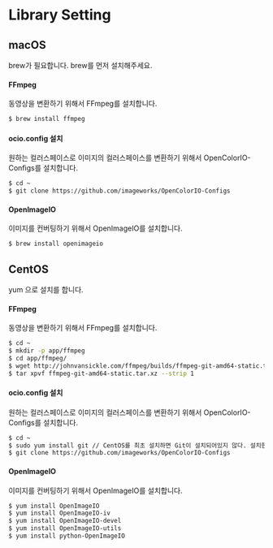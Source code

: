 # Library Setting

## macOS
brew가 필요합니다. brew를 먼저 설치해주세요.

#### FFmpeg
동영상을 변환하기 위해서 FFmpeg를 설치합니다.

```bash
$ brew install ffmpeg
```

#### ocio.config 설치
원하는 컬러스페이스로 이미지의 컬러스페이스를 변환하기 위해서 OpenColorIO-Configs를 설치합니다.

```bash
$ cd ~
$ git clone https://github.com/imageworks/OpenColorIO-Configs
```

#### OpenImageIO
이미지를 컨버팅하기 위해서 OpenImageIO를 설치합니다.

```bash
$ brew install openimageio
```

## CentOS
yum 으로 설치를 합니다.

#### FFmpeg
동영상을 변환하기 위해서 FFmpeg를 설치합니다.
```bash
$ cd ~
$ mkdir -p app/ffmpeg
$ cd app/ffmpeg/
$ wget http://johnvansickle.com/ffmpeg/builds/ffmpeg-git-amd64-static.tar.xz
$ tar xpvf ffmpeg-git-amd64-static.tar.xz --strip 1
```

#### ocio.config 설치
원하는 컬러스페이스로 이미지의 컬러스페이스를 변환하기 위해서 OpenColorIO-Configs를 설치합니다.
```bash
$ cd ~
$ sudo yum install git // CentOS를 최초 설치하면 Git이 설치되어있지 않다. 설치한다.
$ git clone https://github.com/imageworks/OpenColorIO-Configs
```

#### OpenImageIO
이미지를 컨버팅하기 위해서 OpenImageIO를 설치합니다.

```bash
$ yum install OpenImageIO
$ yum install OpenImageIO-iv
$ yum install OpenImageIO-devel
$ yum install OpenImageIO-utils
$ yum install python-OpenImageIO
```
